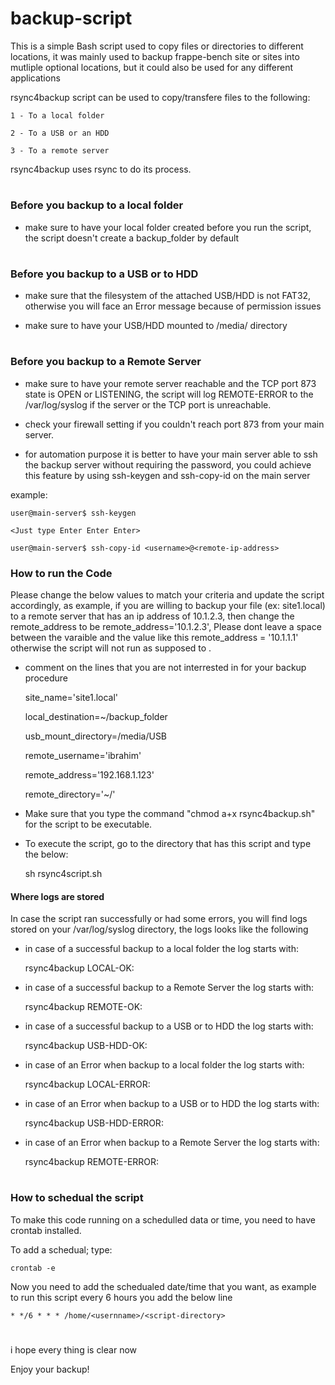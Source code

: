 # backup-script
This is a simple Bash script used to copy files or directories to different locations, it was mainly used to backup frappe-bench site or sites into mutliple optional locations, but it could also be used for any different applications

rsync4backup script can be used to copy/transfere files to the following:

    1 - To a local folder
  
    2 - To a USB or an HDD 

    3 - To a remote server

rsync4backup uses rsync to do its process.
#
### Before you backup to a local folder
- make sure to have your local folder created before you run the script,
the script doesn't create a backup_folder by default
#
### Before you backup to a USB or to HDD
- make sure that the filesystem of the attached USB/HDD is not FAT32, otherwise you will face an Error message because of permission issues

- make sure to have your USB/HDD mounted to /media/ directory
#
### Before you backup to a Remote Server
- make sure to have your remote server reachable and the TCP port 873 state is OPEN or LISTENING, the script will log REMOTE-ERROR to the /var/log/syslog if the server or the TCP port is unreachable.

- check your firewall setting if you couldn't reach port 873 from your main server.

- for automation purpose it is better to have your main server able to ssh the backup server without requiring the password, you could achieve this feature by using ssh-keygen and ssh-copy-id on the main server

example:

    user@main-server$ ssh-keygen 

    <Just type Enter Enter Enter>

    user@main-server$ ssh-copy-id <username>@<remote-ip-address>

### How to run the Code
Please change the below values to match your criteria and update the script accordingly, 
as example, if you are willing to backup your file (ex: site1.local) to a remote server that has an ip address of 10.1.2.3, then change the remote_address to be remote_address='10.1.2.3', Please dont leave a space between the varaible and the value like this remote_address = '10.1.1.1' otherwise the script will not run as supposed to .

- comment on the lines that you are not interrested in for your backup procedure

    site_name='site1.local'

    local_destination=~/backup_folder

    usb_mount_directory=/media/USB

    remote_username='ibrahim'

    remote_address='192.168.1.123'

    remote_directory='~/'

- Make sure that you type the command "chmod a+x rsync4backup.sh" for the script to be executable.

- To execute the script, go to the directory that has this script and type the below:

    sh rsync4script.sh 


#### Where logs are stored
In case the script ran successfully or had some errors, you will find logs stored on your /var/log/syslog directory, the logs looks like the following

- in case of a successful backup to a local folder the log starts with:

    rsync4backup LOCAL-OK:

- in case of a successful backup to a Remote Server the log starts with:

    rsync4backup REMOTE-OK:

- in case of a successful backup to a USB or to HDD the log starts with:

    rsync4backup USB-HDD-OK:

- in case of an Error when backup to a local folder the log starts with:

    rsync4backup LOCAL-ERROR:

- in case of an Error when backup to a USB or to HDD  the log starts with:

    rsync4backup USB-HDD-ERROR:

- in case of an Error when backup to a Remote Server the log starts with:

    rsync4backup REMOTE-ERROR:
#
### How to schedual the script
To make this code running on a schedulled data or time, you need to have crontab installed.

To add a schedual; type:

    crontab -e

Now you need to add the schedualed date/time that you want, as example to run this script every 6 hours you add the below line

    * */6 * * * /home/<usernname>/<script-directory>

#
i hope every thing is clear now

Enjoy your backup!




